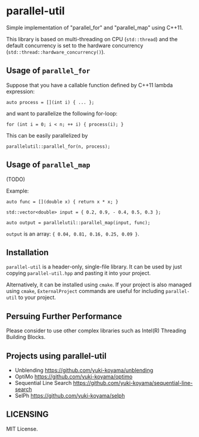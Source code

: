 # parallel-util

Simple implementation of "parallel_for" and "parallel_map" using C++11.

This library is based on multi-threading on CPU (`std::thread`) and the default concurrency is set to the hardware concurrency (`std::thread::hardware_concurrency()`).

## Usage of `parallel_for`

Suppose that you have a callable function defined by C++11 lambda expression:
```
auto process = [](int i) { ... };
```
and want to parallelize the following for-loop:
```
for (int i = 0; i < n; ++ i) { process(i); }
```
This can be easily parallelized by
```
parallelutil::parallel_for(n, process);
```

## Usage of `parallel_map`

(TODO)

Example:
```
auto func = [](double x) { return x * x; }
```
```
std::vector<double> input = { 0.2, 0.9, - 0.4, 0.5, 0.3 };
```
```
auto output = parallelutil::parallel_map(input, func);
```
`output` is an array: `{ 0.04, 0.81, 0.16, 0.25, 0.09 }`.

## Installation

`parallel-util` is a header-only, single-file library. It can be used by just copying `parallel-util.hpp` and pasting it into your project.

Alternatively, it can be installed using `cmake`. If your project is also managed using `cmake`, `ExternalProject` commands are useful for including `parallel-util` to your project.

## Persuing Further Performance

Please consider to use other complex libraries such as Intel(R) Threading Building Blocks.

## Projects using parallel-util

- Unblending <https://github.com/yuki-koyama/unblending>
- OptiMo <https://github.com/yuki-koyama/optimo>
- Sequential Line Search <https://github.com/yuki-koyama/sequential-line-search>
- SelPh <https://github.com/yuki-koyama/selph>

## LICENSING

MIT License.
